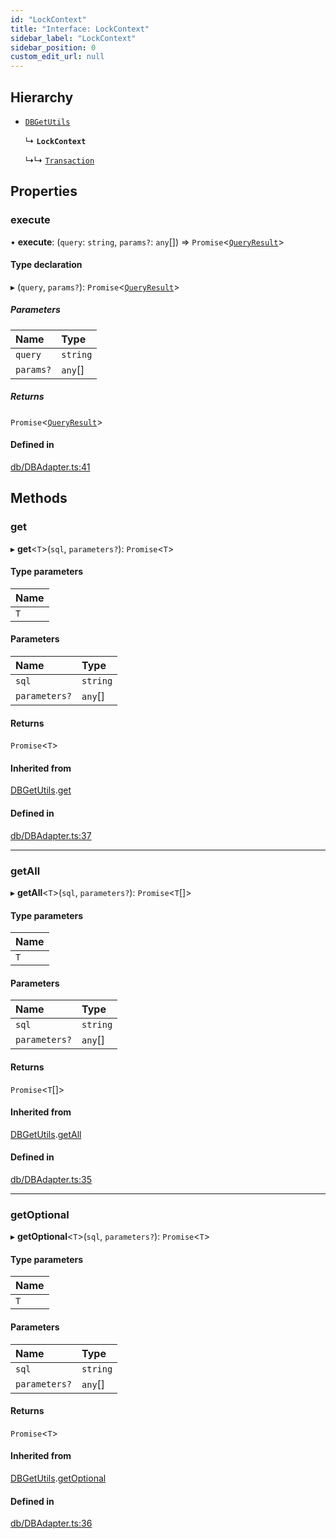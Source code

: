 ```yaml
---
id: "LockContext"
title: "Interface: LockContext"
sidebar_label: "LockContext"
sidebar_position: 0
custom_edit_url: null
---
```


## Hierarchy

- [`DBGetUtils`](DBGetUtils.md)

  ↳ **`LockContext`**

  ↳↳ [`Transaction`](Transaction.md)

## Properties

### execute

• **execute**: (`query`: `string`, `params?`: `any`[]) => `Promise`<[`QueryResult`](QueryResult.md)\>

#### Type declaration

▸ (`query`, `params?`): `Promise`<[`QueryResult`](QueryResult.md)\>

##### Parameters

| Name | Type |
| :------ | :------ |
| `query` | `string` |
| `params?` | `any`[] |

##### Returns

`Promise`<[`QueryResult`](QueryResult.md)\>

#### Defined in

[db/DBAdapter.ts:41](https://github.com/powersync-ja/powersync-react-native-sdk/blob/65a3c12/packages/powersync-sdk-common/src/db/DBAdapter.ts#L41)

## Methods

### get

▸ **get**<`T`\>(`sql`, `parameters?`): `Promise`<`T`\>

#### Type parameters

| Name |
| :------ |
| `T` |

#### Parameters

| Name | Type |
| :------ | :------ |
| `sql` | `string` |
| `parameters?` | `any`[] |

#### Returns

`Promise`<`T`\>

#### Inherited from

[DBGetUtils](DBGetUtils.md).[get](DBGetUtils.md#get)

#### Defined in

[db/DBAdapter.ts:37](https://github.com/powersync-ja/powersync-react-native-sdk/blob/65a3c12/packages/powersync-sdk-common/src/db/DBAdapter.ts#L37)

___

### getAll

▸ **getAll**<`T`\>(`sql`, `parameters?`): `Promise`<`T`[]\>

#### Type parameters

| Name |
| :------ |
| `T` |

#### Parameters

| Name | Type |
| :------ | :------ |
| `sql` | `string` |
| `parameters?` | `any`[] |

#### Returns

`Promise`<`T`[]\>

#### Inherited from

[DBGetUtils](DBGetUtils.md).[getAll](DBGetUtils.md#getall)

#### Defined in

[db/DBAdapter.ts:35](https://github.com/powersync-ja/powersync-react-native-sdk/blob/65a3c12/packages/powersync-sdk-common/src/db/DBAdapter.ts#L35)

___

### getOptional

▸ **getOptional**<`T`\>(`sql`, `parameters?`): `Promise`<`T`\>

#### Type parameters

| Name |
| :------ |
| `T` |

#### Parameters

| Name | Type |
| :------ | :------ |
| `sql` | `string` |
| `parameters?` | `any`[] |

#### Returns

`Promise`<`T`\>

#### Inherited from

[DBGetUtils](DBGetUtils.md).[getOptional](DBGetUtils.md#getoptional)

#### Defined in

[db/DBAdapter.ts:36](https://github.com/powersync-ja/powersync-react-native-sdk/blob/65a3c12/packages/powersync-sdk-common/src/db/DBAdapter.ts#L36)
